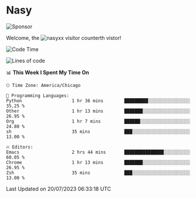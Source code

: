 # Nasy

<!--
<p align="center">
<img height="200" src="https://github-readme-stats.vercel.app/api?username=nasyxx&count_private=true&show_icons=true&theme=dracula&include_all_commits=true"/>
<img height="200" src="https://github-readme-stats.vercel.app/api/top-langs/?username=nasyxx&theme=dracula&hide=html,jupyter+notebook&count_private=true&show_icons=true"/>
</p>

  
----------------
-->

![Sponsor](https://img.shields.io/static/v1.svg?label=Sponsor&message=%E2%9D%A4&logo=GitHub&style=flat&color=pink)
 
Welcome, the ![nasyxx visitor counter](https://count.getloli.com/get/@nasyxx?theme=rule34)th vistor!
 
<!--START_SECTION:waka-->
![Code Time](http://img.shields.io/badge/Code%20Time-3%2C600%20hrs%2029%20mins-blue)

![Lines of code](https://img.shields.io/badge/From%20Hello%20World%20I%27ve%20Written-6.3%20million%20lines%20of%20code-blue)

📊 **This Week I Spent My Time On** 

```text
🕑︎ Time Zone: America/Chicago

💬 Programming Languages: 
Python                   1 hr 36 mins        █████████░░░░░░░░░░░░░░░░   35.25 % 
Other                    1 hr 13 mins        ███████░░░░░░░░░░░░░░░░░░   26.95 % 
Org                      1 hr 7 mins         ██████░░░░░░░░░░░░░░░░░░░   24.80 % 
sh                       35 mins             ███░░░░░░░░░░░░░░░░░░░░░░   13.00 % 

🔥 Editors: 
Emacs                    2 hrs 44 mins       ███████████████░░░░░░░░░░   60.05 % 
Chrome                   1 hr 13 mins        ███████░░░░░░░░░░░░░░░░░░   26.95 % 
Zsh                      35 mins             ███░░░░░░░░░░░░░░░░░░░░░░   13.00 % 
```


 Last Updated on 20/07/2023 06:33:18 UTC
<!--END_SECTION:waka-->

<!-- ![visitors](https://visitor-badge.laobi.icu/badge?page_id=nasyxx.nasyxx) -->
